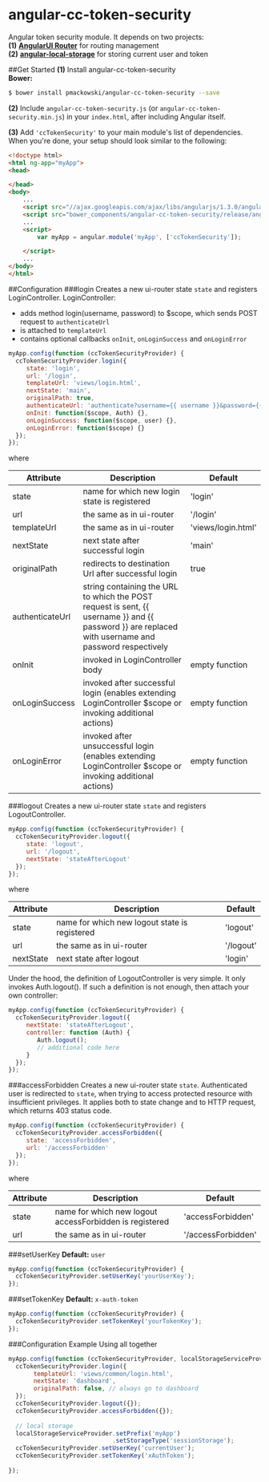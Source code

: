 angular-cc-token-security
=========================
Angular token security module. It depends on two projects:  
**(1)** **[AngularUI Router](https://github.com/angular-ui/ui-router)** for routing management<br/>
**(2)** **[angular-local-storage](https://github.com/grevory/angular-local-storage)** for storing current user and token

##Get Started
**(1)** Install angular-cc-token-security<br/>
**Bower:**
```bash
$ bower install pmackowski/angular-cc-token-security --save
```
**(2)** Include `angular-cc-token-security.js` (or `angular-cc-token-security.min.js`) in your `index.html`, after including Angular itself.

**(3)** Add `'ccTokenSecurity'` to your main module's list of dependencies.
When you're done, your setup should look similar to the following:

```html
<!doctype html>
<html ng-app="myApp">
<head>

</head>
<body>
    ...
    <script src="//ajax.googleapis.com/ajax/libs/angularjs/1.3.0/angular.min.js"></script>
    <script src="bower_components/angular-cc-token-security/release/angular-cc-token-security.js"></script>
    ...
    <script>
        var myApp = angular.module('myApp', ['ccTokenSecurity']);

    </script>
    ...
</body>
</html>
```

##Configuration
###login
Creates a new ui-router state `state` and registers LoginController. LoginController:
 - adds method login(username, password) to $scope, which sends POST request to `authenticateUrl`
 - is attached to `templateUrl`
 - contains optional callbacks `onInit`, `onLoginSuccess` and `onLoginError`

```js
myApp.config(function (ccTokenSecurityProvider) {
  ccTokenSecurityProvider.login({
     state: 'login',
     url: '/login',
     templateUrl: 'views/login.html',
     nextState: 'main',
     originalPath: true,
     authenticateUrl: 'authenticate?username={{ username }}&password={{ password }}',
     onInit: function($scope, Auth) {},
     onLoginSuccess: function($scope, user) {},
     onLoginError: function($scope) {}
  });
});  
```
where

| Attribute       | Description                                  | Default       |
| --------------- | -------------------------------------------- | ------------- |
| state           | name for which new login state is registered | 'login'       |
| url             | the same as in ui-router                     |  '/login'             |
| templateUrl     | the same as in ui-router                    | 'views/login.html' |
| nextState       | next state after successful login           | 'main' |
| originalPath    | redirects to destination Url after successful login | true |
| authenticateUrl | string containing the URL to which the POST request is sent, {{ username }} and {{ password }} are replaced with username and password respectively  | |
| onInit          | invoked in LoginController body  | empty function|
| onLoginSuccess  | invoked after successful login (enables extending LoginController $scope or invoking additional actions) | empty function |
| onLoginError    | invoked after unsuccessful login (enables extending LoginController $scope or invoking additional actions) | empty function |
 
###logout
Creates a new ui-router state `state` and registers LogoutController.
```js
myApp.config(function (ccTokenSecurityProvider) {
  ccTokenSecurityProvider.logout({
     state: 'logout',
     url: '/logout',
     nextState: 'stateAfterLogout'
  });
}); 
```
where

| Attribute       | Description                                  | Default       |
| --------------- | -------------------------------------------- | ------------- |
| state           | name for which new logout state is registered | 'logout'     |
| url             | the same as in ui-router                     |  '/logout'    |
| nextState       | next state after logout                      | 'login'       |

Under the hood, the definition of LogoutController is very simple. It only invokes Auth.logout().
If such a definition is not enough, then attach your own controller:

```js
myApp.config(function (ccTokenSecurityProvider) {
  ccTokenSecurityProvider.logout({
     nextState: 'stateAfterLogout',
     controller: function (Auth) {
        Auth.logout();
        // additional code here
     }
  });
}); 
```

###accessForbidden
Creates a new ui-router state `state`. Authenticated user is redirected to `state`, when trying to access protected resource with
insufficient privileges. It applies both to state change and to HTTP request, which returns 403 status code.
```js
myApp.config(function (ccTokenSecurityProvider) {
  ccTokenSecurityProvider.accessForbidden({
     state: 'accessForbidden',
     url: '/accessForbidden'
  });
});
```
where

| Attribute       | Description                                  | Default       |
| --------------- | -------------------------------------------- | ------------- |
| state           | name for which new logout accessForbidden is registered | 'accessForbidden'     |
| url             | the same as in ui-router                     |  '/accessForbidden'    |

###setUserKey
**Default:** `user`
```js
myApp.config(function (ccTokenSecurityProvider) {
  ccTokenSecurityProvider.setUserKey('yourUserKey');
});
```
###setTokenKey
**Default:** `x-auth-token`
```js
myApp.config(function (ccTokenSecurityProvider) {
  ccTokenSecurityProvider.setTokenKey('yourTokenKey');
});  
```

###Configuration Example
Using all together
```js
myApp.config(function (ccTokenSecurityProvider, localStorageServiceProvider) {
  ccTokenSecurityProvider.login({
       templateUrl: 'views/common/login.html',
       nextState: 'dashboard',
       originalPath: false, // always go to dashboard
  });
  ccTokenSecurityProvider.logout({});
  ccTokenSecurityProvider.accessForbidden({});
  
  // local storage 
  localStorageServiceProvider.setPrefix('myApp')
                             .setStorageType('sessionStorage');
  ccTokenSecurityProvider.setUserKey('currentUser');
  ccTokenSecurityProvider.setTokenKey('xAuthToken');
  
}); 
```